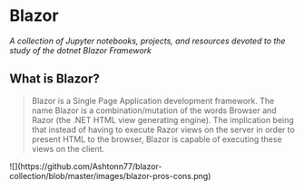# Blazor 
*A collection of Jupyter notebooks, projects, and resources devoted to the study of the dotnet Blazor Framework*
<br/>
## What is Blazor?
<blockquote>
Blazor is a Single Page Application development framework. The name Blazor is a combination/mutation of the words Browser and Razor (the .NET HTML view generating engine). The implication being that instead of having to execute Razor views on the server in order to present HTML to the browser, Blazor is capable of executing these views on the client.
</blockquote>
![](https://github.com/Ashtonn77/blazor-collection/blob/master/images/blazor-pros-cons.png)
